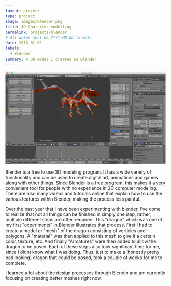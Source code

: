```yaml
---
layout: project
type: project
image: images/blender.png
title: 3D Character modelling
permalink: projects/blender
# All dates must be YYYY-MM-DD format!
date: 2016-01-01
labels:
  - Blender
summary: A 3D model I created in Blender
---
```


<img class="ui image" src="../images/blender_2.png">

Blender is a free to use 3D modeling program. It has a wide variety of functionality and can be used to create digital art, animations and games along with other things. Since Blender is a free program, this makes it a very convenient tool for people with no experience in 3D computer modeling. There are also many videos and tutorials online that explain how to use the various features within Blender, making the process less painful.  

Over the past year that I have been experimenting with blender, I've come to realize that not all things can be finished in simply one step, rather, multiple different steps are often required.  This "dragon" which was one of my first "experiments" in Blender illustrates that process. First I had to create a model or "mesh" of the dragon consisting of verticies and polygons. A "material" was then applied to this mesh to give it a certain color, texture, etc. And finally "Armatures" were then added to allow the dragon to be posed. Each of these steps also took significant time for me, since I didnt know what I was doing. Thus, just to make a (honestly pretty bad looking) dragon that could be posed, took a couple of weeks for me to complete. 

I learned a lot about the design processes through Blender and am currently focusing on creating better meshes right now. 
